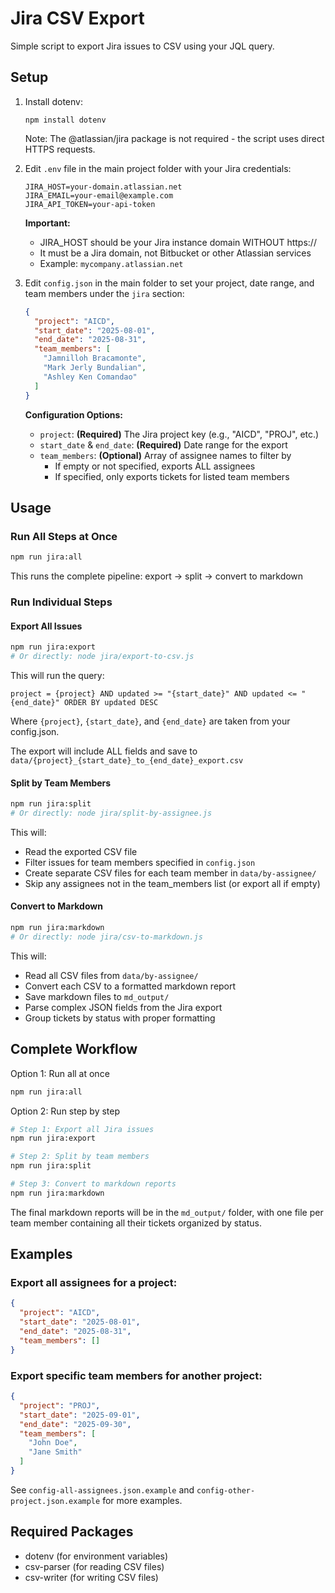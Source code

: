 # Jira CSV Export

Simple script to export Jira issues to CSV using your JQL query.

## Setup

1. Install dotenv:
   ```
   npm install dotenv
   ```
   
   Note: The @atlassian/jira package is not required - the script uses direct HTTPS requests.

2. Edit `.env` file in the main project folder with your Jira credentials:
   ```
   JIRA_HOST=your-domain.atlassian.net
   JIRA_EMAIL=your-email@example.com
   JIRA_API_TOKEN=your-api-token
   ```
   
   **Important:** 
   - JIRA_HOST should be your Jira instance domain WITHOUT https://
   - It must be a Jira domain, not Bitbucket or other Atlassian services
   - Example: `mycompany.atlassian.net`

3. Edit `config.json` in the main folder to set your project, date range, and team members under the `jira` section:
   ```json
   {
     "project": "AICD",
     "start_date": "2025-08-01",
     "end_date": "2025-08-31",
     "team_members": [
       "Jamnilloh Bracamonte",
       "Mark Jerly Bundalian",
       "Ashley Ken Comandao"
     ]
   }
   ```
   
   **Configuration Options:**
   - `project`: **(Required)** The Jira project key (e.g., "AICD", "PROJ", etc.)
   - `start_date` & `end_date`: **(Required)** Date range for the export
   - `team_members`: **(Optional)** Array of assignee names to filter by
     - If empty or not specified, exports ALL assignees
     - If specified, only exports tickets for listed team members

## Usage

### Run All Steps at Once
```bash
npm run jira:all
```

This runs the complete pipeline: export → split → convert to markdown

### Run Individual Steps

#### Export All Issues
```bash
npm run jira:export
# Or directly: node jira/export-to-csv.js
```

This will run the query:
```
project = {project} AND updated >= "{start_date}" AND updated <= "{end_date}" ORDER BY updated DESC
```

Where `{project}`, `{start_date}`, and `{end_date}` are taken from your config.json.

The export will include ALL fields and save to `data/{project}_{start_date}_to_{end_date}_export.csv`

#### Split by Team Members
```bash
npm run jira:split
# Or directly: node jira/split-by-assignee.js
```

This will:
- Read the exported CSV file
- Filter issues for team members specified in `config.json`
- Create separate CSV files for each team member in `data/by-assignee/`
- Skip any assignees not in the team_members list (or export all if empty)

#### Convert to Markdown
```bash
npm run jira:markdown
# Or directly: node jira/csv-to-markdown.js
```

This will:
- Read all CSV files from `data/by-assignee/`
- Convert each CSV to a formatted markdown report
- Save markdown files to `md_output/`
- Parse complex JSON fields from the Jira export
- Group tickets by status with proper formatting

## Complete Workflow

Option 1: Run all at once
```bash
npm run jira:all
```

Option 2: Run step by step
```bash
# Step 1: Export all Jira issues
npm run jira:export

# Step 2: Split by team members  
npm run jira:split

# Step 3: Convert to markdown reports
npm run jira:markdown
```

The final markdown reports will be in the `md_output/` folder, with one file per team member containing all their tickets organized by status.

## Examples

### Export all assignees for a project:
```json
{
  "project": "AICD",
  "start_date": "2025-08-01",
  "end_date": "2025-08-31",
  "team_members": []
}
```

### Export specific team members for another project:
```json
{
  "project": "PROJ",
  "start_date": "2025-09-01",
  "end_date": "2025-09-30",
  "team_members": [
    "John Doe",
    "Jane Smith"
  ]
}
```

See `config-all-assignees.json.example` and `config-other-project.json.example` for more examples.

## Required Packages
- dotenv (for environment variables)
- csv-parser (for reading CSV files)
- csv-writer (for writing CSV files)

